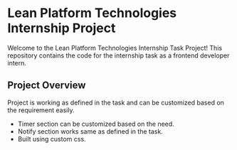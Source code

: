 # Lean Platform Technologies Internship Project

Welcome to the Lean Platform Technologies Internship Task Project! This repository contains the code for the internship task as a frontend developer intern.

## Project Overview

Project is working as defined in the task and can be customized based on the requirement easily.

- Timer section can be customized based on the need.
- Notify section works same as defined in the task.
- Built using custom css.